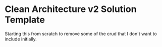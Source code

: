 # Clean Architecture v2 Solution Template

Starting this from scratch to remove some of the crud that I don't want to include initially.